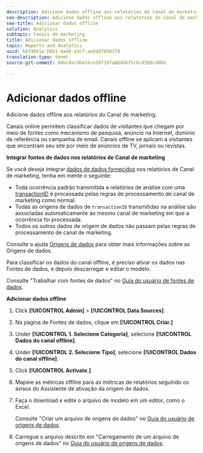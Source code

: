 ```yaml
---
description: Adicione dados offline aos relatórios do Canal de marketing.
seo-description: Adicione dados offline aos relatórios do Canal de marketing.
seo-title: Adicionar dados offline
solution: Analytics
subtopic: Canais de marketing
title: Adicionar dados offline
topic: Reports and Analytics
uuid: bbf4661a-b6b1-4a89-a3cf-ae8dd785d37d
translation-type: tm+mt
source-git-commit: 0dbc8ac9b416ce50f197a884bb71c6cd389cd0bb

---
```



# Adicionar dados offline

Adicione dados offline aos relatórios do Canal de marketing.

Canais online permitem classificar dados de visitantes que chegam por meio de fontes como mecanismo de pesquisa, anúncio na Internet, domínio de referência ou campanha de email. Canais offline se aplicam a visitantes que encontram seu site por meio de anúncios de TV, jornais ou revistas.

**Integrar fontes de dados nos relatórios de Canal de marketing**

Se você deseja integrar [dados de dados fornecidos](https://marketing.adobe.com/resources/help/en_US/sc/datasources/c_faq.html) nos relatórios de Canal de marketing, tenha em mente o seguinte:

* Toda ocorrência padrão transmitida a relatórios de análise com uma [transactionID](https://marketing.adobe.com/resources/help/en_US/sc/datasources/c_Transaction_ID.html) é processada pelas regras de processamento de canal de marketing como normal.
* Todas as origens de dados de `transactionID` transmitidas na análise são associadas automaticamente ao mesmo canal de marketing em que a ocorrência foi processada.
* Todos os outros dados de origem de dados não passam pelas regras de processamento de canal de marketing.

Consulte a ajuda [Origens de dados](https://marketing.adobe.com/resources/help/en_US/sc/datasources/index.html) para obter mais informações sobre as Origens de dados.

Para classificar os dados do canal offline, é preciso ativar os dados nas Fontes de dados, e depois descarregar e editar o modelo.

Consulte "Trabalhar com fontes de dados" no [Guia do usuário de fontes de dados](https://marketing.adobe.com/resources/help/en_US/sc/datasources/index.html).

**Adicionar dados offline**

1. Click **[!UICONTROL Admin]** &gt; **[!UICONTROL Data Sources]**.
1. Na página de Fontes de dados, clique em **[!UICONTROL Criar.]**
1. Under **[!UICONTROL 1. Selecione Categoria]**, selecione **[!UICONTROL Dados do canal offline]**.
1. Under **[!UICONTROL 2. Selecione Tipo]**, selecione **[!UICONTROL Dados do canal offline]**.
1. Click **[!UICONTROL Activate.]**
1. Mapeie as métricas offline para as métricas de relatórios seguindo os avisos do Assistente de ativação da origem de dados.
1. Faça o download e edite o arquivo de modelo em um editor, como o Excel.

   Consulte "Criar um arquivo de origens de dados" no [Guia do usuário de origens de dados](https://marketing.adobe.com/resources/help/en_US/sc/datasources/index.html).

1. Carregue o arquivo descrito em "Carregamento de um arquivo de origens de dados" no [Guia do usuário de origens de dados](https://marketing.adobe.com/resources/help/en_US/sc/datasources/index.html).
